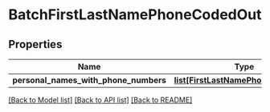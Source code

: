 # BatchFirstLastNamePhoneCodedOut

## Properties
Name | Type | Description | Notes
------------ | ------------- | ------------- | -------------
**personal_names_with_phone_numbers** | [**list[FirstLastNamePhoneCodedOut]**](FirstLastNamePhoneCodedOut.md) |  | [optional] 

[[Back to Model list]](../README.md#documentation-for-models) [[Back to API list]](../README.md#documentation-for-api-endpoints) [[Back to README]](../README.md)


